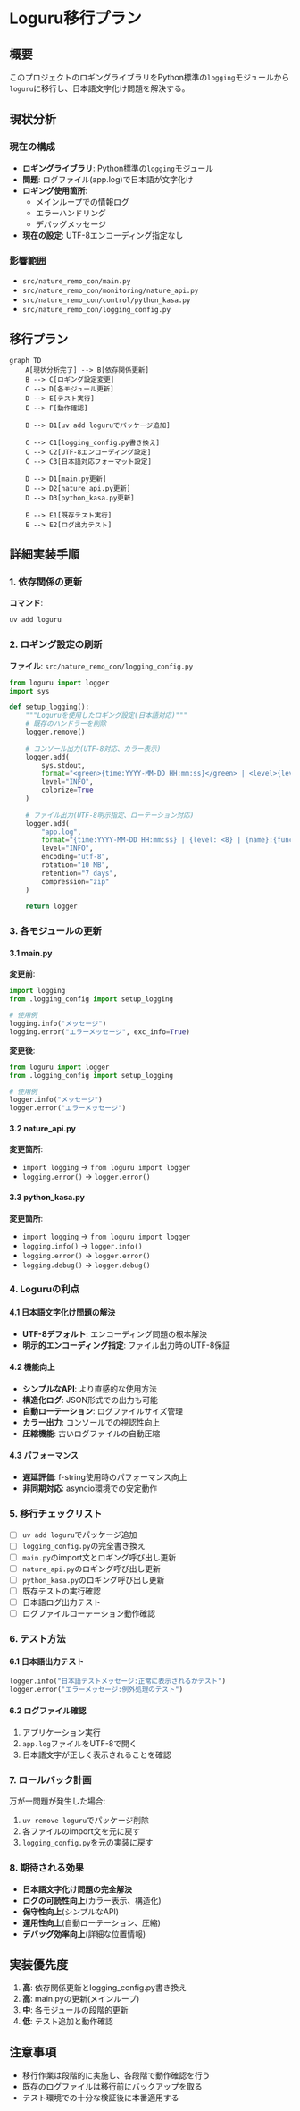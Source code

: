 # Loguru移行プラン

## 概要
このプロジェクトのロギングライブラリをPython標準の`logging`モジュールから`loguru`に移行し、日本語文字化け問題を解決する。

## 現状分析

### 現在の構成
- **ロギングライブラリ**: Python標準の`logging`モジュール
- **問題**: ログファイル(app.log)で日本語が文字化け
- **ロギング使用箇所**: 
  - メインループでの情報ログ
  - エラーハンドリング
  - デバッグメッセージ
- **現在の設定**: UTF-8エンコーディング指定なし

### 影響範囲
- `src/nature_remo_con/main.py`
- `src/nature_remo_con/monitoring/nature_api.py`
- `src/nature_remo_con/control/python_kasa.py`
- `src/nature_remo_con/logging_config.py`

## 移行プラン

```mermaid
graph TD
    A[現状分析完了] --> B[依存関係更新]
    B --> C[ロギング設定変更]
    C --> D[各モジュール更新]
    D --> E[テスト実行]
    E --> F[動作確認]
    
    B --> B1[uv add loguruでパッケージ追加]
    
    C --> C1[logging_config.py書き換え]
    C --> C2[UTF-8エンコーディング設定]
    C --> C3[日本語対応フォーマット設定]
    
    D --> D1[main.py更新]
    D --> D2[nature_api.py更新]
    D --> D3[python_kasa.py更新]
    
    E --> E1[既存テスト実行]
    E --> E2[ログ出力テスト]
```

## 詳細実装手順

### 1. 依存関係の更新
**コマンド**:
```bash
uv add loguru
```

### 2. ロギング設定の刷新
**ファイル**: `src/nature_remo_con/logging_config.py`

```python
from loguru import logger
import sys

def setup_logging():
    """Loguruを使用したロギング設定(日本語対応)"""
    # 既存のハンドラーを削除
    logger.remove()
    
    # コンソール出力(UTF-8対応、カラー表示)
    logger.add(
        sys.stdout,
        format="<green>{time:YYYY-MM-DD HH:mm:ss}</green> | <level>{level: <8}</level> | <cyan>{name}</cyan>:<cyan>{function}</cyan>:<cyan>{line}</cyan> - <level>{message}</level>",
        level="INFO",
        colorize=True
    )
    
    # ファイル出力(UTF-8明示指定、ローテーション対応)
    logger.add(
        "app.log",
        format="{time:YYYY-MM-DD HH:mm:ss} | {level: <8} | {name}:{function}:{line} - {message}",
        level="INFO",
        encoding="utf-8",
        rotation="10 MB",
        retention="7 days",
        compression="zip"
    )
    
    return logger
```

### 3. 各モジュールの更新

#### 3.1 main.py
**変更前**:
```python
import logging
from .logging_config import setup_logging

# 使用例
logging.info("メッセージ")
logging.error("エラーメッセージ", exc_info=True)
```

**変更後**:
```python
from loguru import logger
from .logging_config import setup_logging

# 使用例
logger.info("メッセージ")
logger.error("エラーメッセージ")
```

#### 3.2 nature_api.py
**変更箇所**:
- `import logging` → `from loguru import logger`
- `logging.error()` → `logger.error()`

#### 3.3 python_kasa.py
**変更箇所**:
- `import logging` → `from loguru import logger`
- `logging.info()` → `logger.info()`
- `logging.error()` → `logger.error()`
- `logging.debug()` → `logger.debug()`

### 4. Loguruの利点

#### 4.1 日本語文字化け問題の解決
- **UTF-8デフォルト**: エンコーディング問題の根本解決
- **明示的エンコーディング指定**: ファイル出力時のUTF-8保証

#### 4.2 機能向上
- **シンプルなAPI**: より直感的な使用方法
- **構造化ログ**: JSON形式での出力も可能
- **自動ローテーション**: ログファイルサイズ管理
- **カラー出力**: コンソールでの視認性向上
- **圧縮機能**: 古いログファイルの自動圧縮

#### 4.3 パフォーマンス
- **遅延評価**: f-string使用時のパフォーマンス向上
- **非同期対応**: asyncio環境での安定動作

### 5. 移行チェックリスト

- [ ] `uv add loguru`でパッケージ追加
- [ ] `logging_config.py`の完全書き換え
- [ ] `main.py`のimport文とロギング呼び出し更新
- [ ] `nature_api.py`のロギング呼び出し更新
- [ ] `python_kasa.py`のロギング呼び出し更新
- [ ] 既存テストの実行確認
- [ ] 日本語ログ出力テスト
- [ ] ログファイルローテーション動作確認

### 6. テスト方法

#### 6.1 日本語出力テスト
```python
logger.info("日本語テストメッセージ:正常に表示されるかテスト")
logger.error("エラーメッセージ:例外処理のテスト")
```

#### 6.2 ログファイル確認
1. アプリケーション実行
2. `app.log`ファイルをUTF-8で開く
3. 日本語文字が正しく表示されることを確認

### 7. ロールバック計画

万が一問題が発生した場合:
1. `uv remove loguru`でパッケージ削除
2. 各ファイルのimport文を元に戻す
3. `logging_config.py`を元の実装に戻す

### 8. 期待される効果

- **日本語文字化け問題の完全解決**
- **ログの可読性向上**(カラー表示、構造化)
- **保守性向上**(シンプルなAPI)
- **運用性向上**(自動ローテーション、圧縮)
- **デバッグ効率向上**(詳細な位置情報)

## 実装優先度

1. **高**: 依存関係更新とlogging_config.py書き換え
2. **高**: main.pyの更新(メインループ)
3. **中**: 各モジュールの段階的更新
4. **低**: テスト追加と動作確認

## 注意事項

- 移行作業は段階的に実施し、各段階で動作確認を行う
- 既存のログファイルは移行前にバックアップを取る
- テスト環境での十分な検証後に本番適用する